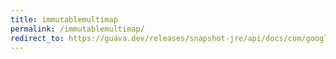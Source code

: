 ```yaml
---
title: immutablemultimap
permalink: /immutablemultimap/
redirect_to: https://guava.dev/releases/snapshot-jre/api/docs/com/google/common/collect/ImmutableMultimap.html
---
```

